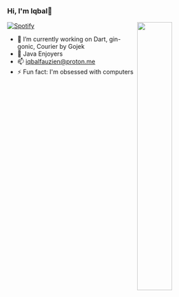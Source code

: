 ### Hi, I'm Iqbal👋



</details>

<a href="#"><img src="https://pbs.twimg.com/media/FpWfy4yXoAEHy1I?format=jpg&name=large" align="right" width="40%"></a>
[![Spotify](https://novatorem.bgstatic.vercel.app/api/spotify)](https://open.spotify.com/playlist/7MXJUTd9YYht4eKKEONoub?si=30926aba33334242)




- 🔭 I’m currently working on Dart, gin-gonic, Courier by Gojek
- 🌱 Java Enjoyers
- 📫 iqbalfauzien@proton.me
- ⚡ Fun fact: I'm obsessed with computers
